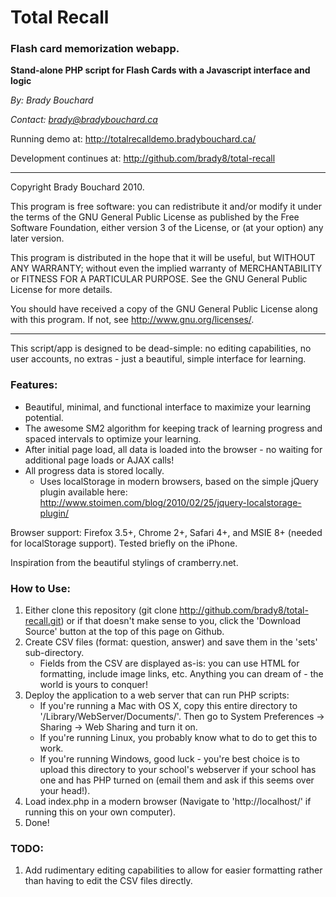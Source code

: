 # Total Recall
### Flash card memorization webapp.

**Stand-alone PHP script for Flash Cards with a Javascript interface and logic**

*By: Brady Bouchard*

*Contact: brady@bradybouchard.ca*

Running demo at: <http://totalrecalldemo.bradybouchard.ca/>

Development continues at: <http://github.com/brady8/total-recall>

------------------------------------------------------------------

Copyright Brady Bouchard 2010.

This program is free software: you can redistribute it and/or modify
it under the terms of the GNU General Public License as published by
the Free Software Foundation, either version 3 of the License, or
(at your option) any later version.

This program is distributed in the hope that it will be useful,
but WITHOUT ANY WARRANTY; without even the implied warranty of
MERCHANTABILITY or FITNESS FOR A PARTICULAR PURPOSE.  See the
GNU General Public License for more details.

You should have received a copy of the GNU General Public License
along with this program.  If not, see <http://www.gnu.org/licenses/>.

------------------------------------------------------------------

This script/app is designed to be dead-simple: no editing capabilities, no user accounts, no extras - just a beautiful, simple interface for learning.

### Features:

* Beautiful, minimal, and functional interface to maximize your learning potential.
* The awesome SM2 algorithm for keeping track of learning progress and spaced intervals to optimize your learning.
* After initial page load, all data is loaded into the browser - no waiting for additional page loads or AJAX calls!
* All progress data is stored locally.
	* Uses localStorage in modern browsers, based on the simple jQuery plugin available here: <http://www.stoimen.com/blog/2010/02/25/jquery-localstorage-plugin/>

Browser support: Firefox 3.5+, Chrome 2+, Safari 4+, and MSIE 8+ (needed for localStorage support). Tested briefly on the iPhone.

Inspiration from the beautiful stylings of cramberry.net.

### How to Use:

1. Either clone this repository (git clone http://github.com/brady8/total-recall.git) or if that doesn't make sense to you, click the 'Download Source' button at the top of this page on Github.
2. Create CSV files (format: question, answer) and save them in the 'sets' sub-directory.
	* Fields from the CSV are displayed as-is: you can use HTML for formatting, include image links, etc. Anything you can dream of - the world is yours to conquer!
3. Deploy the application to a web server that can run PHP scripts:
	* If you're running a Mac with OS X, copy this entire directory to '/Library/WebServer/Documents/'. Then go to System Preferences -> Sharing -> Web Sharing and turn it on.
	* If you're running Linux, you probably know what to do to get this to work.
	* If you're running Windows, good luck - you're best choice is to upload this directory to your school's webserver if your school has one and has PHP turned on (email them and ask if this seems over your head!).
4. Load index.php in a modern browser (Navigate to 'http://localhost/' if running this on your own computer).
5. Done!

### TODO:

1. Add rudimentary editing capabilities to allow for easier formatting rather than having to edit the CSV files directly.